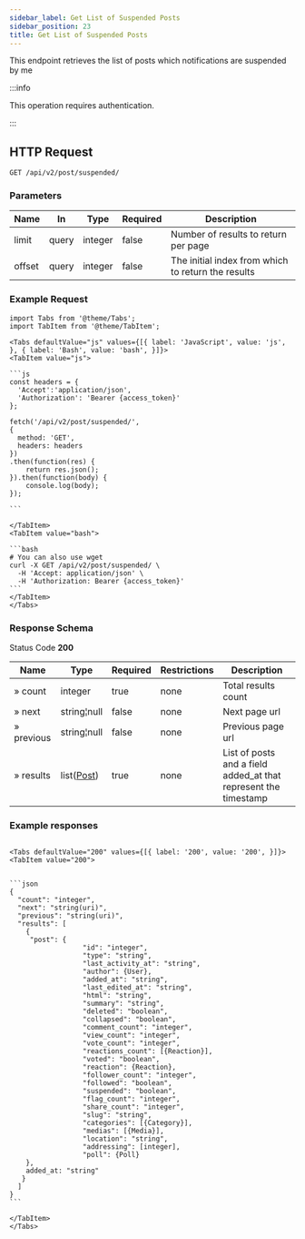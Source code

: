 ```yaml
---
sidebar_label: Get List of Suspended Posts
sidebar_position: 23
title: Get List of Suspended Posts
---
```


This endpoint retrieves the list of posts which notifications are suspended by me

:::info

This operation requires authentication.

:::

## HTTP Request

`GET /api/v2/post/suspended/`

### Parameters

|Name|In|Type|Required|Description|
|---|---|---|---|---|
|limit|query|integer|false|Number of results to return per page|
|offset|query|integer|false|The initial index from which to return the results|

### Example Request

````mdx-code-block
import Tabs from '@theme/Tabs';
import TabItem from '@theme/TabItem';

<Tabs defaultValue="js" values={[{ label: 'JavaScript', value: 'js', }, { label: 'Bash', value: 'bash', }]}>
<TabItem value="js">

```js
const headers = {
  'Accept':'application/json',
  'Authorization': 'Bearer {access_token}'
};

fetch('/api/v2/post/suspended/',
{
  method: 'GET',
  headers: headers
})
.then(function(res) {
    return res.json();
}).then(function(body) {
    console.log(body);
});

```

</TabItem>
<TabItem value="bash">

```bash
# You can also use wget
curl -X GET /api/v2/post/suspended/ \
  -H 'Accept: application/json' \
  -H 'Authorization: Bearer {access_token}'
```
</TabItem>
</Tabs>
````

### Response Schema

Status Code **200**

|Name|Type|Required|Restrictions|Description|
|---|---|---|---|--------------------------------------------------------------------|
|» count|integer|true|none|Total results count|
|» next|string¦null|false|none|Next page url|
|» previous|string¦null|false|none|Previous page url|
|» results|list([Post](/docs/apireference/v2/schemas/post))|true|none|List of posts and a field added_at that represent the timestamp|

### Example responses


````mdx-code-block

<Tabs defaultValue="200" values={[{ label: '200', value: '200', }]}>
<TabItem value="200">


```json
{
  "count": "integer",
  "next": "string(uri)",
  "previous": "string(uri)",
  "results": [
    {
     "post": {    
                  "id": "integer",
                  "type": "string",
                  "last_activity_at": "string",
                  "author": {User},
                  "added_at": "string",
                  "last_edited_at": "string",
                  "html": "string",
                  "summary": "string",
                  "deleted": "boolean",
                  "collapsed": "boolean",
                  "comment_count": "integer",
                  "view_count": "integer",
                  "vote_count": "integer",
                  "reactions_count": [{Reaction}],
                  "voted": "boolean",
                  "reaction": {Reaction},
                  "follower_count": "integer",
                  "followed": "boolean",
                  "suspended": "boolean",
                  "flag_count": "integer",
                  "share_count": "integer",
                  "slug": "string",
                  "categories": [{Category}],
                  "medias": [{Media}],
                  "location": "string",
                  "addressing": [integer],
                  "poll": {Poll}
    },
    added_at: "string"
   }
  ]
}
```

</TabItem>
</Tabs>
````




